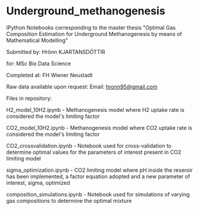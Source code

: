 # Underground_methanogenesis
IPython Notebooks corresponding to the master thesis "Optimal Gas Composition Estimation for Underground Methanogenesis by means of Mathematical Modelling"

Submitted by:	Hrönn KJARTANSDÓTTIR

for: MSc Bio Data Science

Completed at:	FH Wiener Neustadt 

Raw data available upon request:  Email: hronn95@gmail.com

Files in repository:

H2_model_10H2.ipynb - Methanogenesis model where H2 uptake rate is considered the model's limiting factor

CO2_model_10H2.ipynb - Methanogenesis model where CO2 uptake rate is considered the model's limiting factor

CO2_crossvalidation.ipynb - Notebook used for cross-validation to determine optimal values for the parameters of interest present in CO2 limiting model

sigma_optimization.ipynb - CO2 limiting model where pH inside the reseroir has been implemented, a factor equation adopted and a new parameter of interest, sigma, optimized

composition_simulations.ipynb - Notebook used for simulations of varying gas compositions to determine the optimal mixture
